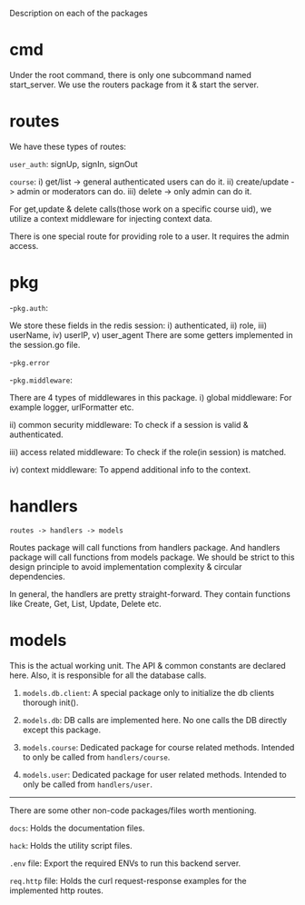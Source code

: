 Description on each of the packages

# cmd
Under the root command, there is only one subcommand named start_server. We use the routers package from it & start the server.

# routes
We have these types of routes: 

`user_auth`: signUp, signIn, signOut

`course`: 
i) get/list -> general authenticated users can do it.
ii) create/update -> admin or moderators can do.
iii) delete -> only admin can do it.

For get,update & delete calls(those work on a specific course uid), we utilize a context middleware for injecting context data.

There is one special route for providing role to a user. It requires the admin access.

# pkg
-`pkg.auth`:

We store these fields in the redis session:
i) authenticated, ii) role, iii) userName, iv) userIP, v) user_agent
There are some getters implemented in the session.go file.



-`pkg.error`

-`pkg.middleware`:

There are 4 types of middlewares in this package.
i) global middleware: For example logger, urlFormatter etc.

ii) common security middleware: To check if a session is valid & authenticated.

iii) access related middleware: To check if the role(in session) is matched.

iv) context middleware: To append additional info to the context.


# handlers
`routes -> handlers -> models`

Routes package will call functions from handlers package. And handlers package will call functions from models package.
We should be strict to this design principle to avoid implementation complexity & circular dependencies.

In general, the handlers are pretty straight-forward. They contain functions like Create, Get, List, Update, Delete etc.

# models
This is the actual working unit. The API & common constants are declared here. Also, it is responsible for all the database calls.


1) `models.db.client`:
A special package only to initialize the db clients thorough init().

2) `models.db`:
DB calls are implemented here. No one calls the DB directly except this package.

3) `models.course`:
Dedicated package for course related methods. Intended to only be called from `handlers/course`.

4) `models.user`:
   Dedicated package for user related methods. Intended to only be called from `handlers/user`.


---
There are some other non-code packages/files worth mentioning.

`docs`: Holds the documentation files.

`hack`: Holds the utility script files.

`.env` file: Export the required ENVs to run this backend server.

`req.http` file: Holds the curl request-response examples for the implemented http routes.
